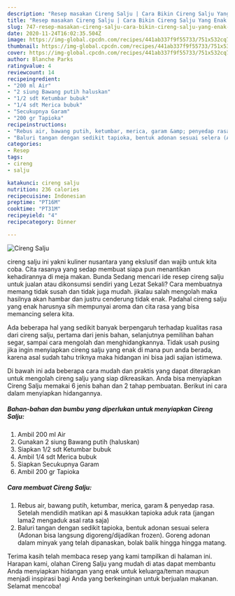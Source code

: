 ```yaml
---
description: "Resep masakan Cireng Salju | Cara Bikin Cireng Salju Yang Enak dan Simpel"
title: "Resep masakan Cireng Salju | Cara Bikin Cireng Salju Yang Enak dan Simpel"
slug: 747-resep-masakan-cireng-salju-cara-bikin-cireng-salju-yang-enak-dan-simpel
date: 2020-11-24T16:02:35.504Z
image: https://img-global.cpcdn.com/recipes/441ab337f9f55733/751x532cq70/cireng-salju-foto-resep-utama.jpg
thumbnail: https://img-global.cpcdn.com/recipes/441ab337f9f55733/751x532cq70/cireng-salju-foto-resep-utama.jpg
cover: https://img-global.cpcdn.com/recipes/441ab337f9f55733/751x532cq70/cireng-salju-foto-resep-utama.jpg
author: Blanche Parks
ratingvalue: 4
reviewcount: 14
recipeingredient:
- "200 ml Air"
- "2 siung Bawang putih haluskan"
- "1/2 sdt Ketumbar bubuk"
- "1/4 sdt Merica bubuk"
- "Secukupnya Garam"
- "200 gr Tapioka"
recipeinstructions:
- "Rebus air, bawang putih, ketumbar, merica, garam &amp; penyedap rasa. Setelah mendidih matikan api &amp; masukkan tapioka aduk rata (jangan lama2 mengaduk asal rata saja)"
- "Baluri tangan dengan sedikit tapioka, bentuk adonan sesuai selera (Adonan bisa langsung digoreng/dijadikan frozen). Goreng adonan dalam minyak yang telah dipanaskan, bolak balik hingga hingga matang."
categories:
- Resep
tags:
- cireng
- salju

katakunci: cireng salju 
nutrition: 236 calories
recipecuisine: Indonesian
preptime: "PT16M"
cooktime: "PT31M"
recipeyield: "4"
recipecategory: Dinner

---
```



![Cireng Salju](https://img-global.cpcdn.com/recipes/441ab337f9f55733/751x532cq70/cireng-salju-foto-resep-utama.jpg)


cireng salju ini yakni kuliner nusantara yang ekslusif dan wajib untuk kita coba. Cita rasanya yang sedap membuat siapa pun menantikan kehadirannya di meja makan.
Bunda Sedang mencari ide resep cireng salju untuk jualan atau dikonsumsi sendiri yang Lezat Sekali? Cara membuatnya memang tidak susah dan tidak juga mudah. jikalau salah mengolah maka hasilnya akan hambar dan justru cenderung tidak enak. Padahal cireng salju yang enak harusnya sih mempunyai aroma dan cita rasa yang bisa memancing selera kita.

Ada beberapa hal yang sedikit banyak berpengaruh terhadap kualitas rasa dari cireng salju, pertama dari jenis bahan, selanjutnya pemilihan bahan segar, sampai cara mengolah dan menghidangkannya. Tidak usah pusing jika ingin menyiapkan cireng salju yang enak di mana pun anda berada, karena asal sudah tahu triknya maka hidangan ini bisa jadi sajian istimewa.




Di bawah ini ada beberapa cara mudah dan praktis yang dapat diterapkan untuk mengolah cireng salju yang siap dikreasikan. Anda bisa menyiapkan Cireng Salju memakai 6 jenis bahan dan 2 tahap pembuatan. Berikut ini cara dalam menyiapkan hidangannya.

<!--inarticleads1-->

##### Bahan-bahan dan bumbu yang diperlukan untuk menyiapkan Cireng Salju:

1. Ambil 200 ml Air
1. Gunakan 2 siung Bawang putih (haluskan)
1. Siapkan 1/2 sdt Ketumbar bubuk
1. Ambil 1/4 sdt Merica bubuk
1. Siapkan Secukupnya Garam
1. Ambil 200 gr Tapioka




<!--inarticleads2-->

##### Cara membuat Cireng Salju:

1. Rebus air, bawang putih, ketumbar, merica, garam &amp; penyedap rasa. Setelah mendidih matikan api &amp; masukkan tapioka aduk rata (jangan lama2 mengaduk asal rata saja)
1. Baluri tangan dengan sedikit tapioka, bentuk adonan sesuai selera (Adonan bisa langsung digoreng/dijadikan frozen). Goreng adonan dalam minyak yang telah dipanaskan, bolak balik hingga hingga matang.




Terima kasih telah membaca resep yang kami tampilkan di halaman ini. Harapan kami, olahan Cireng Salju yang mudah di atas dapat membantu Anda menyiapkan hidangan yang enak untuk keluarga/teman maupun menjadi inspirasi bagi Anda yang berkeinginan untuk berjualan makanan. Selamat mencoba!
